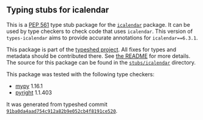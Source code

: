 ## Typing stubs for icalendar

This is a [PEP 561](https://peps.python.org/pep-0561/) type stub package for
the [`icalendar`](https://github.com/collective/icalendar) package. It can be used by type checkers
to check code that uses `icalendar`. This version of
`types-icalendar` aims to provide accurate annotations for
`icalendar==6.3.1`.

This package is part of the [typeshed project](https://github.com/python/typeshed).
All fixes for types and metadata should be contributed there.
See [the README](https://github.com/python/typeshed/blob/main/README.md)
for more details. The source for this package can be found in the
[`stubs/icalendar`](https://github.com/python/typeshed/tree/main/stubs/icalendar)
directory.

This package was tested with the following type checkers:
* [mypy](https://github.com/python/mypy/) 1.16.1
* [pyright](https://github.com/microsoft/pyright) 1.1.403

It was generated from typeshed commit
[`91ba0da4aad754c912a82b9e052cb4f8191ce520`](https://github.com/python/typeshed/commit/91ba0da4aad754c912a82b9e052cb4f8191ce520).